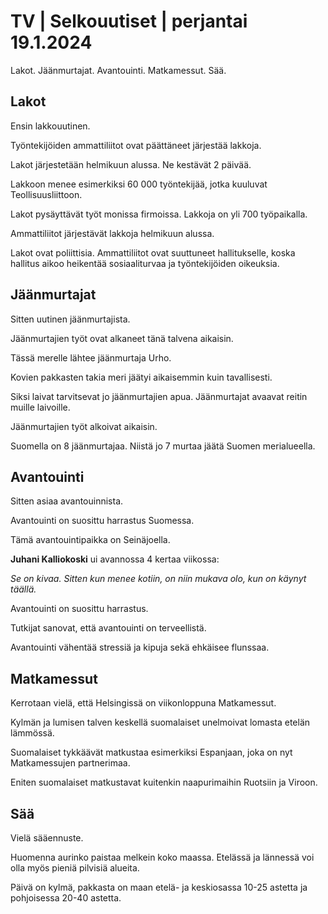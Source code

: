 TV \| Selkouutiset \| perjantai 19.1.2024
=========================================

Lakot. Jäänmurtajat. Avantouinti. Matkamessut. Sää.

Lakot
-----

Ensin lakkouutinen.

Työntekijöiden ammattiliitot ovat päättäneet järjestää lakkoja.

Lakot järjestetään helmikuun alussa. Ne kestävät 2 päivää.

Lakkoon menee esimerkiksi 60 000 työntekijää, jotka kuuluvat Teollisuusliittoon.

Lakot pysäyttävät työt monissa firmoissa. Lakkoja on yli 700 työpaikalla.

Ammattiliitot järjestävät lakkoja helmikuun alussa.

Lakot ovat poliittisia. Ammattiliitot ovat suuttuneet hallitukselle, koska hallitus aikoo heikentää sosiaaliturvaa ja työntekijöiden oikeuksia.

Jäänmurtajat
------------

Sitten uutinen jäänmurtajista.

Jäänmurtajien työt ovat alkaneet tänä talvena aikaisin.

Tässä merelle lähtee jäänmurtaja Urho.

Kovien pakkasten takia meri jäätyi aikaisemmin kuin tavallisesti.

Siksi laivat tarvitsevat jo jäänmurtajien apua. Jäänmurtajat avaavat reitin muille laivoille.

Jäänmurtajien työt alkoivat aikaisin.

Suomella on 8 jäänmurtajaa. Niistä jo 7 murtaa jäätä Suomen merialueella.

Avantouinti
-----------

Sitten asiaa avantouinnista.

Avantouinti on suosittu harrastus Suomessa.

Tämä avantouintipaikka on Seinäjoella.

**Juhani Kalliokoski** ui avannossa 4 kertaa viikossa:

*Se on kivaa. Sitten kun menee kotiin, on niin mukava olo, kun on käynyt täällä.*

Avantouinti on suosittu harrastus.

Tutkijat sanovat, että avantouinti on terveellistä.

Avantouinti vähentää stressiä ja kipuja sekä ehkäisee flunssaa.

Matkamessut
-----------

Kerrotaan vielä, että Helsingissä on viikonloppuna Matkamessut.

Kylmän ja lumisen talven keskellä suomalaiset unelmoivat lomasta etelän lämmössä.

Suomalaiset tykkäävät matkustaa esimerkiksi Espanjaan, joka on nyt Matkamessujen partnerimaa.

Eniten suomalaiset matkustavat kuitenkin naapurimaihin Ruotsiin ja Viroon.

Sää
---

Vielä sääennuste.

Huomenna aurinko paistaa melkein koko maassa. Etelässä ja lännessä voi olla myös pieniä pilvisiä alueita.

Päivä on kylmä, pakkasta on maan etelä- ja keskiosassa 10-25 astetta ja pohjoisessa 20-40 astetta.

